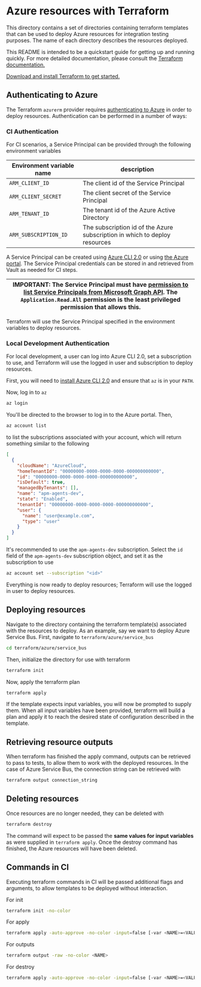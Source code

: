 # Azure resources with Terraform

This directory contains a set of directories containing terraform templates that can be used 
to deploy Azure resources for integration testing purposes. The name of each directory
describes the resources deployed.

This README is intended to be a quickstart guide for getting up and running quickly. For
more detailed documentation, please consult the [Terraform documentation.](https://www.terraform.io/docs/)

[Download and install Terraform to get started.](https://www.terraform.io/downloads.html)

## Authenticating to Azure

The Terraform `azurerm` provider requires 
[authenticating to Azure](https://registry.terraform.io/providers/hashicorp/azurerm/latest/docs#authenticating-to-azure) 
in order to deploy resources. Authentication can be performed in a number of ways:

### CI Authentication 

For CI scenarios, a Service Principal can be provided through the following environment variables

| Environment variable name | description                                                                |
| ------------------------- | -------------------------------------------------------------------------- |
| `ARM_CLIENT_ID`           | The client id of the Service Principal                                     |
| `ARM_CLIENT_SECRET`       | The client secret of the Service Principal                                 |
| `ARM_TENANT_ID`           | The tenant id of the Azure Active Directory                                |
| `ARM_SUBSCRIPTION_ID`     | The subscription id of the Azure subscription in which to deploy resources |


A Service Principal can be created using [Azure CLI 2.0](https://registry.terraform.io/providers/hashicorp/azurerm/latest/docs/guides/service_principal_client_secret#creating-a-service-principal) or using [the Azure portal](https://registry.terraform.io/providers/hashicorp/azurerm/latest/docs/guides/service_principal_client_secret#creating-a-service-principal-in-the-azure-portal). The Service Principal
credentials can be stored in and retrieved from Vault as needed for CI steps.

| IMPORTANT: The Service Principal must have [permission to list Service Principals from Microsoft Graph API](https://docs.microsoft.com/en-us/graph/api/serviceprincipal-list?view=graph-rest-1.0&tabs=http). The `Application.Read.All` permission is the least privileged permission that allows this. |
| --- |

Terraform will use the Service Principal specified in the environment variables to deploy resources.

### Local Development Authentication

For local development, a user can log into Azure CLI 2.0, set a subscription to use, and Terraform
will use the logged in user and subscription to deploy resources.

First, you will need to [install Azure CLI 2.0](https://docs.microsoft.com/en-us/cli/azure/install-azure-cli) and
ensure that `az` is in your `PATH`.

Now, log in to `az`

```sh
az login
```

You'll be directed to the browser to log in to the Azure portal. Then,

```sh
az account list
```

to list the subscriptions associated with your account, which will return something similar to the following

```json
[
  {
    "cloudName": "AzureCloud",
    "homeTenantId": "00000000-0000-0000-0000-000000000000",
    "id": "00000000-0000-0000-0000-000000000000",
    "isDefault": true,
    "managedByTenants": [],
    "name": "apm-agents-dev",
    "state": "Enabled",
    "tenantId": "00000000-0000-0000-0000-000000000000",
    "user": {
      "name": "user@example.com",
      "type": "user"
    }
  }
]
```

It's recommended to use the `apm-agents-dev` subscription. Select the `id` field of the `apm-agents-dev` subscription
object, and set it as the subscription to use

```sh
az account set --subscription "<id>"
```

Everything is now ready to deploy resources; Terraform will use the logged
in user to deploy resources.

## Deploying resources

Navigate to the directory containing the terraform template(s) associated with the resources to deploy. As an example,
say we want to deploy Azure Service Bus. First, navigate to `terraform/azure/service_bus`

```sh
cd terraform/azure/service_bus
```

Then, initialize the directory for use with terraform

```sh
terraform init
```

Now, apply the terraform plan

```sh
terraform apply
```

If the template expects input variables, you will now be prompted to supply them. When all input variables have been provided, 
terraform will build a plan and apply it to reach the desired state of configuration described in the template.

## Retrieving resource outputs

When terraform has finished the apply command, outputs can be retrieved to pass to tests, to allow them to work with the deployed
resources. In the case of Azure Service Bus, the connection string can be retrieved with

```sh
terraform output connection_string
```

## Deleting resources

Once resources are no longer needed, they can be deleted with

```sh
terraform destroy
```

The command will expect to be passed the **same values for input variables** as were supplied in `terraform apply`. Once
the destroy command has finished, the Azure resources will have been deleted.

## Commands in CI

Executing terraform commands in CI will be passed additional flags and arguments, to allow templates to be deployed without interaction.

For init

```sh
terraform init -no-color
```

For apply

```sh
terraform apply -auto-approve -no-color -input=false [-var <NAME>=<VALUE>]*
```

For outputs

```sh
terraform output -raw -no-color <NAME>
```

For destroy

```sh
terraform apply -auto-approve -no-color -input=false [-var <NAME>=<VALUE>]*
```
